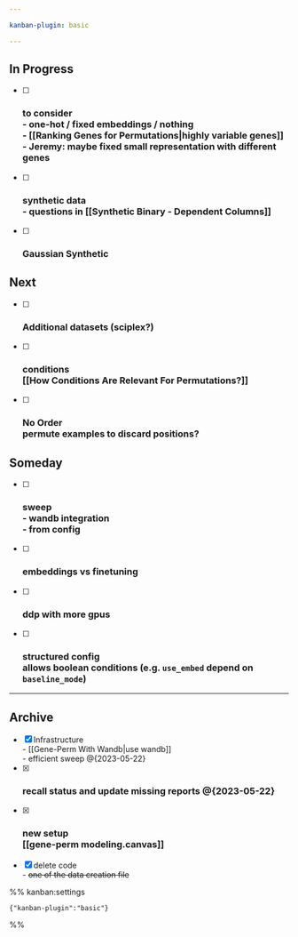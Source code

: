 ```yaml
---

kanban-plugin: basic

---
```


## In Progress

- [ ] ### to consider <br>- one-hot / fixed embeddings / nothing<br>- [[Ranking Genes for Permutations|highly variable genes]]<br>- Jeremy: maybe fixed small representation with different genes
- [ ] ### synthetic data<br>- questions in [[Synthetic Binary - Dependent Columns]]
- [ ] ### Gaussian Synthetic


## Next

- [ ] ### Additional datasets (sciplex?)
- [ ] ### conditions<br>[[How Conditions Are Relevant For Permutations?]]
- [ ] ### No Order<br>permute examples to discard positions?


## Someday

- [ ] ### sweep<br>- wandb integration<br>- from config
- [ ] ### embeddings vs finetuning
- [ ] ### ddp with more gpus
- [ ] ### structured config<br>allows boolean conditions (e.g. `use_embed` depend on `baseline_mode`)


***

## Archive

- [x] Infrastructure<br>- [[Gene-Perm With Wandb|use wandb]]<br>- efficient sweep @{2023-05-22}
- [x] ### recall status and update missing reports @{2023-05-22}
- [x] ### new setup <br>[[gene-perm modeling.canvas]]
- [x] delete code<br>- ~~one of the data creation file~~

%% kanban:settings
```
{"kanban-plugin":"basic"}
```
%%